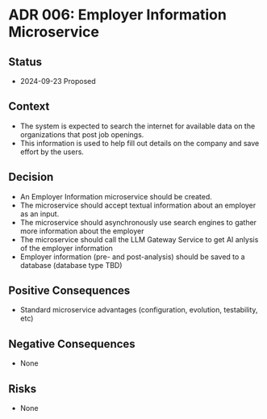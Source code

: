 # ADR 006: Employer Information Microservice

## Status

- 2024-09-23 Proposed

## Context

- The system is expected to search the internet for available data on the organizations that post job openings.
- This information is used to help fill out details on the company and save effort by the users.


## Decision

- An Employer Information microservice should be created.
- The microservice should accept textual information about an employer as an input.
- The microservice should asynchronously use search engines to gather more information about the employer
- The microservice should call the LLM Gateway Service to get AI anlysis of the employer information
- Employer information (pre- and post-analysis) should be saved to a database (database type TBD)

## Positive Consequences

- Standard microservice advantages (configuration, evolution, testability, etc)

## Negative Consequences

- None

## Risks

- None
